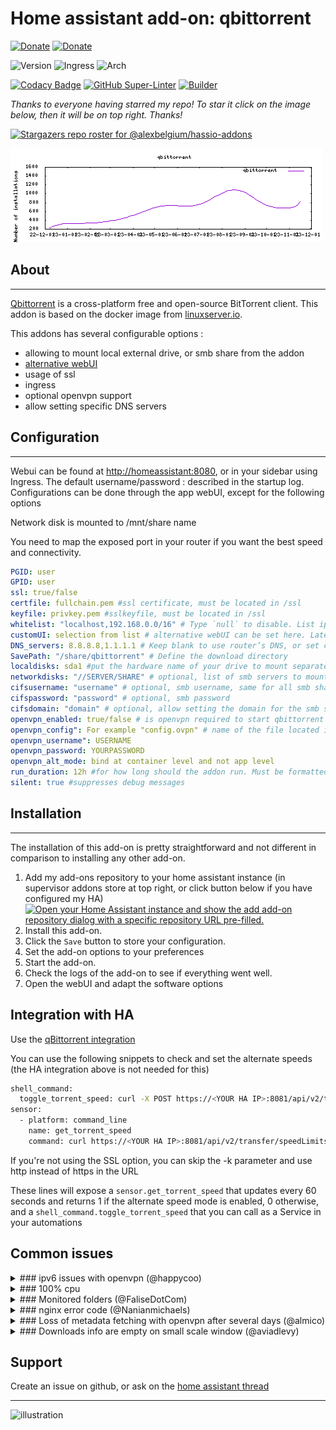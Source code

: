 # Home assistant add-on: qbittorrent

[![Donate][donation-badge]](https://www.buymeacoffee.com/alexbelgium)
[![Donate][paypal-badge]](https://www.paypal.com/donate/?hosted_button_id=DZFULJZTP3UQA)

![Version](https://img.shields.io/badge/dynamic/json?label=Version&query=%24.version&url=https%3A%2F%2Fraw.githubusercontent.com%2Falexbelgium%2Fhassio-addons%2Fmaster%2Fqbittorrent%2Fconfig.json)
![Ingress](https://img.shields.io/badge/dynamic/json?label=Ingress&query=%24.ingress&url=https%3A%2F%2Fraw.githubusercontent.com%2Falexbelgium%2Fhassio-addons%2Fmaster%2Fqbittorrent%2Fconfig.json)
![Arch](https://img.shields.io/badge/dynamic/json?color=success&label=Arch&query=%24.arch&url=https%3A%2F%2Fraw.githubusercontent.com%2Falexbelgium%2Fhassio-addons%2Fmaster%2Fqbittorrent%2Fconfig.json)

[![Codacy Badge](https://app.codacy.com/project/badge/Grade/9c6cf10bdbba45ecb202d7f579b5be0e)](https://www.codacy.com/gh/alexbelgium/hassio-addons/dashboard?utm_source=github.com&utm_medium=referral&utm_content=alexbelgium/hassio-addons&utm_campaign=Badge_Grade)
[![GitHub Super-Linter](https://img.shields.io/github/actions/workflow/status/alexbelgium/hassio-addons/weekly-supelinter.yaml?label=Lint%20code%20base)](https://github.com/alexbelgium/hassio-addons/actions/workflows/weekly-supelinter.yaml)
[![Builder](https://img.shields.io/github/actions/workflow/status/alexbelgium/hassio-addons/onpush_builder.yaml?label=Builder)](https://github.com/alexbelgium/hassio-addons/actions/workflows/onpush_builder.yaml)

[donation-badge]: https://img.shields.io/badge/Buy%20me%20a%20coffee%20(no%20paypal)-%23d32f2f?logo=buy-me-a-coffee&style=flat&logoColor=white
[paypal-badge]: https://img.shields.io/badge/Buy%20me%20a%20coffee%20with%20Paypal-0070BA?logo=paypal&style=flat&logoColor=white

_Thanks to everyone having starred my repo! To star it click on the image below, then it will be on top right. Thanks!_

[![Stargazers repo roster for @alexbelgium/hassio-addons](https://raw.githubusercontent.com/alexbelgium/hassio-addons/master/.github/stars2.svg)](https://github.com/alexbelgium/hassio-addons/stargazers)

![downloads evolution](https://raw.githubusercontent.com/alexbelgium/hassio-addons/master/qbittorrent/stats.png)

## About

---

[Qbittorrent](https://github.com/qbittorrent/qBittorrent) is a cross-platform free and open-source BitTorrent client.
This addon is based on the docker image from [linuxserver.io](https://www.linuxserver.io/).

This addons has several configurable options :

- allowing to mount local external drive, or smb share from the addon
- [alternative webUI](https://github.com/qbittorrent/qBittorrent/wiki/List-of-known-alternate-WebUIs)
- usage of ssl
- ingress
- optional openvpn support
- allow setting specific DNS servers

## Configuration

---

Webui can be found at <http://homeassistant:8080>, or in your sidebar using Ingress.
The default username/password : described in the startup log.
Configurations can be done through the app webUI, except for the following options

Network disk is mounted to /mnt/share name

You need to map the exposed port in your router if you want the best speed and connectivity.

```yaml
PGID: user
GPID: user
ssl: true/false
certfile: fullchain.pem #ssl certificate, must be located in /ssl
keyfile: privkey.pem #sslkeyfile, must be located in /ssl
whitelist: "localhost,192.168.0.0/16" # Type `null` to disable. List ip subnets that won't need a password (optional)
customUI: selection from list # alternative webUI can be set here. Latest version set at each addon start. Select 'custom' to fill it yourself in the webui
DNS_servers: 8.8.8.8,1.1.1.1 # Keep blank to use router’s DNS, or set custom DNS to avoid spamming in case of local DNS ad-remover
SavePath: "/share/qbittorrent" # Define the download directory
localdisks: sda1 #put the hardware name of your drive to mount separated by commas, or its label. ex. sda1, sdb1, MYNAS...
networkdisks: "//SERVER/SHARE" # optional, list of smb servers to mount, separated by commas
cifsusername: "username" # optional, smb username, same for all smb shares
cifspassword: "password" # optional, smb password
cifsdomain: "domain" # optional, allow setting the domain for the smb share
openvpn_enabled: true/false # is openvpn required to start qbittorrent
openvpn_config": For example "config.ovpn" # name of the file located in /config/openvpn. If empty, a random one will be used
openvpn_username": USERNAME
openvpn_password: YOURPASSWORD
openvpn_alt_mode: bind at container level and not app level
run_duration: 12h #for how long should the addon run. Must be formatted as number + time unit (ex : 5s, or 2m, or 12h, or 5d...)
silent: true #suppresses debug messages
```

## Installation

---

The installation of this add-on is pretty straightforward and not different in comparison to installing any other add-on.

1. Add my add-ons repository to your home assistant instance (in supervisor addons store at top right, or click button below if you have configured my HA)
   [![Open your Home Assistant instance and show the add add-on repository dialog with a specific repository URL pre-filled.](https://my.home-assistant.io/badges/supervisor_add_addon_repository.svg)](https://my.home-assistant.io/redirect/supervisor_add_addon_repository/?repository_url=https%3A%2F%2Fgithub.com%2Falexbelgium%2Fhassio-addons)
1. Install this add-on.
1. Click the `Save` button to store your configuration.
1. Set the add-on options to your preferences
1. Start the add-on.
1. Check the logs of the add-on to see if everything went well.
1. Open the webUI and adapt the software options

## Integration with HA

Use the [qBittorrent integration](https://www.home-assistant.io/integrations/qbittorrent/)

You can use the following snippets to check and set the alternate speeds (the HA integration above is not needed for this)

```bash
shell_command:
  toggle_torrent_speed: curl -X POST https://<YOUR HA IP>:8081/api/v2/transfer/toggleSpeedLimitsMode -k
sensor:
  - platform: command_line
    name: get_torrent_speed
    command: curl https://<YOUR HA IP>:8081/api/v2/transfer/speedLimitsMode -k
```

If you're not using the SSL option, you can skip the -k parameter and use http instead of https in the URL

These lines will expose a `sensor.get_torrent_speed` that updates every 60 seconds and returns 1 if the alternate speed mode is enabled, 0 otherwise, and a `shell_command.toggle_torrent_speed` that you can call as a Service in your automations

## Common issues

<details>
  <summary>### ipv6 issues with openvpn (@happycoo)</summary>
Add this code to your .ovpn config

```bash
# don't route lan through vpn
route 192.168.1.0 255.255.255.0 net_gateway

# deactivate ipv6
pull-filter ignore "dhcp-option DNS6"
pull-filter ignore "tun-ipv6"
pull-filter ignore "ifconfig-ipv6"
```

</details>

<details>
  <summary>### 100% cpu</summary>
Delete your nova3 folder in /config and restart qbittorrent

</details>

<details>
  <summary>### Monitored folders (@FaliseDotCom)</summary>

- go to config\addons_config\qBittorrent
- find (or create) the file watched_folders.json
- paste or adjust to the following:

```json
{
  "folder/to/watch": {
    "add_torrent_params": {
      "category": "",
      "content_layout": "Original",
      "download_limit": -1,
      "download_path": "[folder/for/INCOMPLETE_downloads]",
      "operating_mode": "AutoManaged",
      "ratio_limit": -2,
      "save_path": "[folder/for/COMPLETED_downloads]",
      "seeding_time_limit": -2,
      "skip_checking": false,
      "stopped": false,
      "tags": [],
      "upload_limit": -1,
      "use_auto_tmm": false,
      "use_download_path": true
    },
    "recursive": false
  }
}
```

</details>

<details>
  <summary>### nginx error code (@Nanianmichaels)</summary>

> [cont-init.d] 30-nginx.sh: executing...
> [cont-init.d] 30-nginx.sh: exited 1.

Wait a couple minutes and restart addon, it could be a temporary unavailability of github

### Local mount with invalid argument (@antonio1475)

> [cont-init.d] 00-local_mounts.sh: executing...
> Local Disks mounting...
> mount: mounting /dev/sda1 on /mnt/sda1 failed: Invalid argument
> [19:19:44] FATAL: Unable to mount local drives! Please check the name.
> [cont-init.d] 00-local_mounts.sh: exited 0.

Try to mount by putting the partition label in the "localdisks" options instead of the hardware name

</details>

<details>
  <summary>### Loss of metadata fetching with openvpn after several days (@almico)</summary>

Add `ping-restart 60` to your config.ovpn

</details>

<details>
  <summary>### Downloads info are empty on small scale window (@aviadlevy)</summary>

When my window size width is lower than 960 pixels my downloads are empty.
Solution is to reset the Vuetorrent settings.

</details>

## Support

Create an issue on github, or ask on the [home assistant thread](https://community.home-assistant.io/t/home-assistant-addon-qbittorrent/279247)

---

![illustration](https://raw.githubusercontent.com/alexbelgium/hassio-addons/master/qbittorrent/illustration.png)

